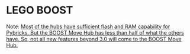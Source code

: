 # LEGO BOOST

Note: [Most of the hubs have sufficient flash and RAM capability for Pybricks. But the BOOST Move Hub has less than half of what the others have. So, not all new features beyond 3.0 will come to the BOOST Move Hub.](https://github.com/pybricks/support/issues/29)

